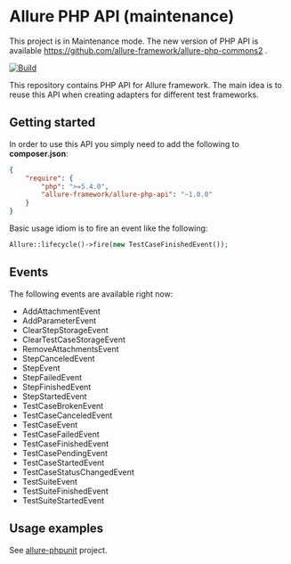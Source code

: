 # Allure PHP API (maintenance)

This project is in Maintenance mode. The new version of PHP API is available https://github.com/allure-framework/allure-php-commons2 .

[![Build](https://github.com/allure-framework/allure-php-api/actions/workflows/build.yml/badge.svg)](https://github.com/allure-framework/allure-php-api/actions/workflows/build.yml)

This repository contains PHP API for Allure framework. The main idea is to reuse this API when creating adapters for different test frameworks.

## Getting started
In order to use this API you simply need to add the following to **composer.json**:
```json
{
    "require": {
        "php": ">=5.4.0",
        "allure-framework/allure-php-api": "~1.0.0"
    }
}
```
Basic usage idiom is to fire an event like the following:
```php
Allure::lifecycle()->fire(new TestCaseFinishedEvent());
```

## Events
The following events are available right now:
* AddAttachmentEvent
* AddParameterEvent
* ClearStepStorageEvent
* ClearTestCaseStorageEvent
* RemoveAttachmentsEvent
* StepCanceledEvent
* StepEvent
* StepFailedEvent
* StepFinishedEvent
* StepStartedEvent
* TestCaseBrokenEvent
* TestCaseCanceledEvent
* TestCaseEvent
* TestCaseFailedEvent
* TestCaseFinishedEvent
* TestCasePendingEvent
* TestCaseStartedEvent
* TestCaseStatusChangedEvent
* TestSuiteEvent
* TestSuiteFinishedEvent
* TestSuiteStartedEvent

## Usage examples
See [allure-phpunit](https://github.com/allure-framework/allure-phpunit) project.
